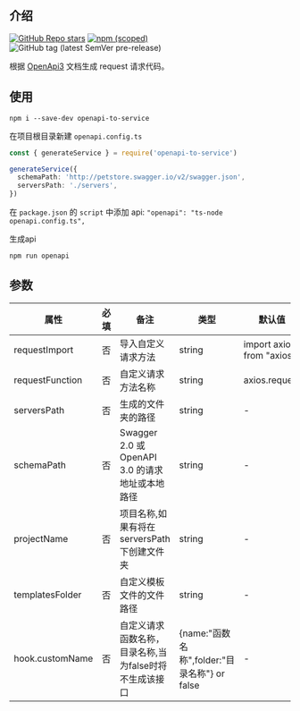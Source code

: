 ## 介绍
[![GitHub Repo stars](https://img.shields.io/github/stars/c2node/openapi-to-service?style=social)](https://github.com/c2node/openapi-to-service)
[![npm (scoped)](https://img.shields.io/npm/v/openapi-to-service)](https://www.npmjs.com/package/c2node/openapi-to-service)
![GitHub tag (latest SemVer pre-release)](https://img.shields.io/github/v/tag/c2node/openapi-to-service?include_prereleases)

根据 [OpenApi3](https://swagger.io/blog/news/whats-new-in-openapi-3-0/) 文档生成 request 请求代码。

## 使用
```node
npm i --save-dev openapi-to-service
```
在项目根目录新建 ```openapi.config.ts```
```ts
const { generateService } = require('openapi-to-service')

generateService({
  schemaPath: 'http://petstore.swagger.io/v2/swagger.json',
  serversPath: './servers',
})

```
在 ```package.json``` 的 ```script``` 中添加 api: ```"openapi": "ts-node openapi.config.ts",```

生成api
```node
npm run openapi
```
## 参数
|  属性   | 必填  | 备注                                   | 类型                                   | 默认值 |
|  ----  | ----  |--------------------------------------|--------------------------------------| - |
| requestImport  | 否 | 导入自定义请求方法                            | string                               | import axios from "axios" |
| requestFunction  | 否 | 自定义请求方法名称                            | string                               | axios.request |
| serversPath  | 否 | 生成的文件夹的路径                            | string                               | - |
| schemaPath  | 否 | Swagger 2.0 或 OpenAPI 3.0 的请求地址或本地路径 | string                               | - |
| projectName  | 否 | 项目名称,如果有将在 serversPath 下创建文件夹        | string                               | - |
| templatesFolder | 否 | 自定义模板文件的文件路径                         | string                               | - |
| hook.customName | 否 | 自定义请求函数名称，目录名称,当为false时将不生成该接口       | {name:"函数名称",folder:"目录名称"} or false | - |
